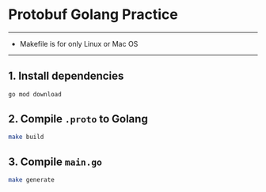 # Protobuf Golang Practice

---

- Makefile is for only Linux or Mac OS

---

## 1. Install dependencies

```bash
go mod download
```

## 2. Compile `.proto` to Golang

```bash
make build
```

## 3. Compile `main.go`

```bash
make generate
```
